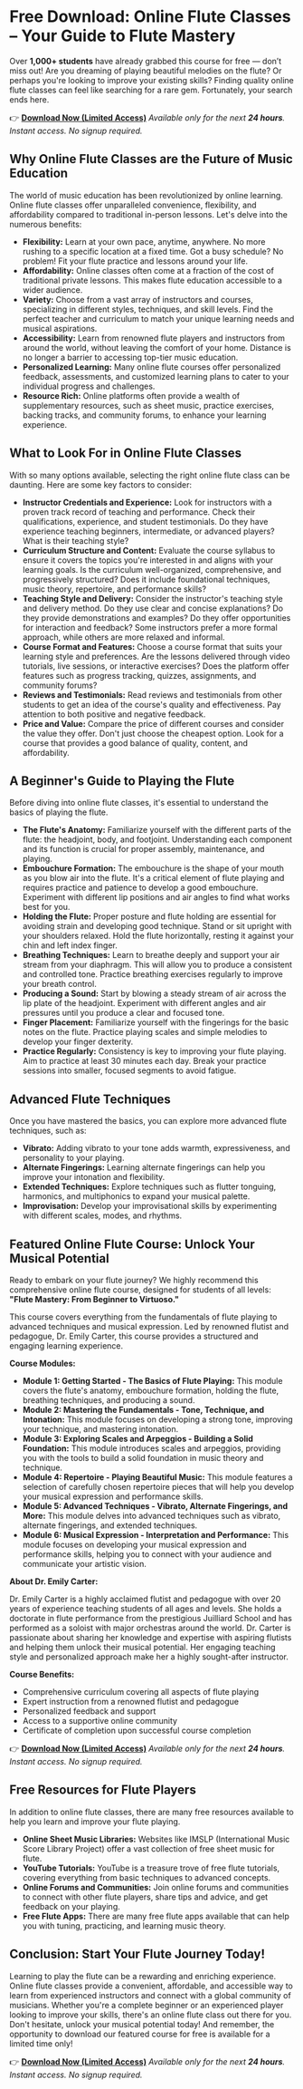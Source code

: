 # Free Download: Online Flute Classes – Your Guide to Flute Mastery

Over **1,000+ students** have already grabbed this course for free — don’t miss out! Are you dreaming of playing beautiful melodies on the flute? Or perhaps you're looking to improve your existing skills? Finding quality online flute classes can feel like searching for a rare gem. Fortunately, your search ends here.

👉 [**Download Now (Limited Access)**](https://udemywork.com/online-flute-classes)
_Available only for the next **24 hours**. Instant access. No signup required._

## Why Online Flute Classes are the Future of Music Education

The world of music education has been revolutionized by online learning. Online flute classes offer unparalleled convenience, flexibility, and affordability compared to traditional in-person lessons. Let's delve into the numerous benefits:

*   **Flexibility:** Learn at your own pace, anytime, anywhere. No more rushing to a specific location at a fixed time. Got a busy schedule? No problem! Fit your flute practice and lessons around your life.
*   **Affordability:** Online classes often come at a fraction of the cost of traditional private lessons. This makes flute education accessible to a wider audience.
*   **Variety:** Choose from a vast array of instructors and courses, specializing in different styles, techniques, and skill levels. Find the perfect teacher and curriculum to match your unique learning needs and musical aspirations.
*   **Accessibility:** Learn from renowned flute players and instructors from around the world, without leaving the comfort of your home. Distance is no longer a barrier to accessing top-tier music education.
*   **Personalized Learning:** Many online flute courses offer personalized feedback, assessments, and customized learning plans to cater to your individual progress and challenges.
*   **Resource Rich:** Online platforms often provide a wealth of supplementary resources, such as sheet music, practice exercises, backing tracks, and community forums, to enhance your learning experience.

## What to Look For in Online Flute Classes

With so many options available, selecting the right online flute class can be daunting. Here are some key factors to consider:

*   **Instructor Credentials and Experience:** Look for instructors with a proven track record of teaching and performance. Check their qualifications, experience, and student testimonials. Do they have experience teaching beginners, intermediate, or advanced players? What is their teaching style?
*   **Curriculum Structure and Content:** Evaluate the course syllabus to ensure it covers the topics you're interested in and aligns with your learning goals. Is the curriculum well-organized, comprehensive, and progressively structured? Does it include foundational techniques, music theory, repertoire, and performance skills?
*   **Teaching Style and Delivery:** Consider the instructor's teaching style and delivery method. Do they use clear and concise explanations? Do they provide demonstrations and examples? Do they offer opportunities for interaction and feedback? Some instructors prefer a more formal approach, while others are more relaxed and informal.
*   **Course Format and Features:** Choose a course format that suits your learning style and preferences. Are the lessons delivered through video tutorials, live sessions, or interactive exercises? Does the platform offer features such as progress tracking, quizzes, assignments, and community forums?
*   **Reviews and Testimonials:** Read reviews and testimonials from other students to get an idea of the course's quality and effectiveness. Pay attention to both positive and negative feedback.
*   **Price and Value:** Compare the price of different courses and consider the value they offer. Don't just choose the cheapest option. Look for a course that provides a good balance of quality, content, and affordability.

## A Beginner's Guide to Playing the Flute

Before diving into online flute classes, it's essential to understand the basics of playing the flute.

*   **The Flute's Anatomy:** Familiarize yourself with the different parts of the flute: the headjoint, body, and footjoint. Understanding each component and its function is crucial for proper assembly, maintenance, and playing.
*   **Embouchure Formation:** The embouchure is the shape of your mouth as you blow air into the flute. It's a critical element of flute playing and requires practice and patience to develop a good embouchure. Experiment with different lip positions and air angles to find what works best for you.
*   **Holding the Flute:** Proper posture and flute holding are essential for avoiding strain and developing good technique. Stand or sit upright with your shoulders relaxed. Hold the flute horizontally, resting it against your chin and left index finger.
*   **Breathing Techniques:** Learn to breathe deeply and support your air stream from your diaphragm. This will allow you to produce a consistent and controlled tone. Practice breathing exercises regularly to improve your breath control.
*   **Producing a Sound:** Start by blowing a steady stream of air across the lip plate of the headjoint. Experiment with different angles and air pressures until you produce a clear and focused tone.
*   **Finger Placement:** Familiarize yourself with the fingerings for the basic notes on the flute. Practice playing scales and simple melodies to develop your finger dexterity.
*   **Practice Regularly:** Consistency is key to improving your flute playing. Aim to practice at least 30 minutes each day. Break your practice sessions into smaller, focused segments to avoid fatigue.

## Advanced Flute Techniques

Once you have mastered the basics, you can explore more advanced flute techniques, such as:

*   **Vibrato:** Adding vibrato to your tone adds warmth, expressiveness, and personality to your playing.
*   **Alternate Fingerings:** Learning alternate fingerings can help you improve your intonation and flexibility.
*   **Extended Techniques:** Explore techniques such as flutter tonguing, harmonics, and multiphonics to expand your musical palette.
*   **Improvisation:** Develop your improvisational skills by experimenting with different scales, modes, and rhythms.

## Featured Online Flute Course: Unlock Your Musical Potential

Ready to embark on your flute journey? We highly recommend this comprehensive online flute course, designed for students of all levels: **"Flute Mastery: From Beginner to Virtuoso."**

This course covers everything from the fundamentals of flute playing to advanced techniques and musical expression. Led by renowned flutist and pedagogue, Dr. Emily Carter, this course provides a structured and engaging learning experience.

**Course Modules:**

*   **Module 1: Getting Started - The Basics of Flute Playing:** This module covers the flute's anatomy, embouchure formation, holding the flute, breathing techniques, and producing a sound.
*   **Module 2: Mastering the Fundamentals - Tone, Technique, and Intonation:** This module focuses on developing a strong tone, improving your technique, and mastering intonation.
*   **Module 3: Exploring Scales and Arpeggios - Building a Solid Foundation:** This module introduces scales and arpeggios, providing you with the tools to build a solid foundation in music theory and technique.
*   **Module 4: Repertoire - Playing Beautiful Music:** This module features a selection of carefully chosen repertoire pieces that will help you develop your musical expression and performance skills.
*   **Module 5: Advanced Techniques - Vibrato, Alternate Fingerings, and More:** This module delves into advanced techniques such as vibrato, alternate fingerings, and extended techniques.
*   **Module 6: Musical Expression - Interpretation and Performance:** This module focuses on developing your musical expression and performance skills, helping you to connect with your audience and communicate your artistic vision.

**About Dr. Emily Carter:**

Dr. Emily Carter is a highly acclaimed flutist and pedagogue with over 20 years of experience teaching students of all ages and levels. She holds a doctorate in flute performance from the prestigious Juilliard School and has performed as a soloist with major orchestras around the world. Dr. Carter is passionate about sharing her knowledge and expertise with aspiring flutists and helping them unlock their musical potential. Her engaging teaching style and personalized approach make her a highly sought-after instructor.

**Course Benefits:**

*   Comprehensive curriculum covering all aspects of flute playing
*   Expert instruction from a renowned flutist and pedagogue
*   Personalized feedback and support
*   Access to a supportive online community
*   Certificate of completion upon successful course completion

👉 [**Download Now (Limited Access)**](https://udemywork.com/online-flute-classes)
_Available only for the next **24 hours**. Instant access. No signup required._

## Free Resources for Flute Players

In addition to online flute classes, there are many free resources available to help you learn and improve your flute playing.

*   **Online Sheet Music Libraries:** Websites like IMSLP (International Music Score Library Project) offer a vast collection of free sheet music for flute.
*   **YouTube Tutorials:** YouTube is a treasure trove of free flute tutorials, covering everything from basic techniques to advanced concepts.
*   **Online Forums and Communities:** Join online forums and communities to connect with other flute players, share tips and advice, and get feedback on your playing.
*   **Free Flute Apps:** There are many free flute apps available that can help you with tuning, practicing, and learning music theory.

## Conclusion: Start Your Flute Journey Today!

Learning to play the flute can be a rewarding and enriching experience. Online flute classes provide a convenient, affordable, and accessible way to learn from experienced instructors and connect with a global community of musicians. Whether you're a complete beginner or an experienced player looking to improve your skills, there's an online flute class out there for you. Don't hesitate, unlock your musical potential today! And remember, the opportunity to download our featured course for free is available for a limited time only!

👉 [**Download Now (Limited Access)**](https://udemywork.com/online-flute-classes)
_Available only for the next **24 hours**. Instant access. No signup required._
